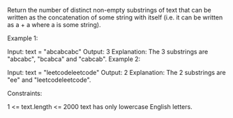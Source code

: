 Return the number of distinct non-empty substrings of text that can be written as the concatenation of some string with itself (i.e. it can be written as a + a where a is some string).

 

Example 1:

Input: text = "abcabcabc"
Output: 3
Explanation: The 3 substrings are "abcabc", "bcabca" and "cabcab".
Example 2:

Input: text = "leetcodeleetcode"
Output: 2
Explanation: The 2 substrings are "ee" and "leetcodeleetcode".
 

Constraints:

1 <= text.length <= 2000
text has only lowercase English letters.